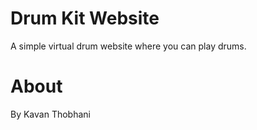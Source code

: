 # Drum Kit Website
 A simple virtual drum website where you can play drums.
 
# About
 By Kavan Thobhani
